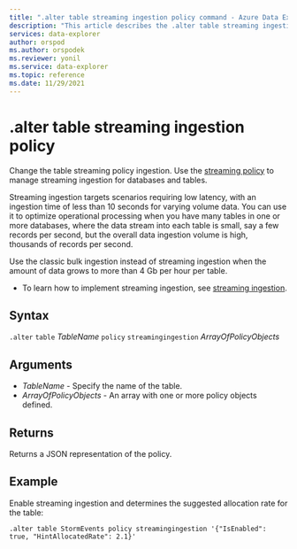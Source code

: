 ```yaml
---
title: ".alter table streaming ingestion policy command - Azure Data Explorer"
description: "This article describes the .alter table streaming ingestion policy command in Azure Data Explorer."
services: data-explorer
author: orspod
ms.author: orspodek
ms.reviewer: yonil
ms.service: data-explorer
ms.topic: reference
ms.date: 11/29/2021
---
```

# .alter table streaming ingestion policy

Change the table streaming policy ingestion. Use the [streaming policy](../management/streamingingestionpolicy.md) to manage streaming ingestion for databases and tables.  

Streaming ingestion targets scenarios requiring low latency, with an ingestion time of less than 10 seconds for varying volume data. You can use it to optimize operational processing when you have many tables in one or more databases, where the data stream into each table is small, say a few records per second, but the overall data ingestion volume is high, thousands of records per second.

Use the classic bulk ingestion instead of streaming ingestion when the amount of data grows to more than 4 Gb per hour per table. 

* To learn how to implement streaming ingestion, see [streaming ingestion](../../ingest-data-streaming.md).

## Syntax

`.alter` `table` *TableName* `policy` `streamingingestion` *ArrayOfPolicyObjects*

## Arguments

- *TableName* - Specify the name of the table. 
- *ArrayOfPolicyObjects* - An array with one or more policy objects defined.

## Returns

Returns a JSON representation of the policy.

## Example

Enable streaming ingestion and determines the suggested allocation rate for the table:

```kusto
.alter table StormEvents policy streamingingestion '{"IsEnabled": true, "HintAllocatedRate": 2.1}'
```